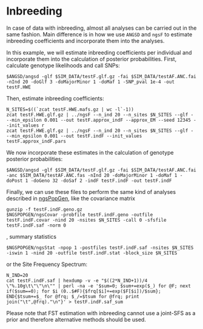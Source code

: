 # Inbreeding

In case of data with inbreeding, almost all analyses can be carried out in the same fashion. Main difference is in how we use `ANGSD` and `ngsF` to estimate inbreeding coefficients and incorporate them into the analyses.

In this example, we will estimate inbreeding coefficients per individual and incorporate them into the calculation of posterior probabilities. First, calculate genotype likelihoods and call SNPs:

    $ANGSD/angsd -glf $SIM_DATA/testF.glf.gz -fai $SIM_DATA/testAF.ANC.fai -nInd 20 -doGlf 3 -doMajorMinor 1 -doMaf 1 -SNP_pval 1e-4 -out testF.HWE

Then, estimate inbreeding coefficients:

    N_SITES=$((`zcat testF.HWE.mafs.gz | wc -l`-1))
    zcat testF.HWE.glf.gz | ../ngsF --n_ind 20 --n_sites $N_SITES --glf - --min_epsilon 0.001 --out testF.approx_indF --approx_EM --seed 12345 --init_values r
    zcat testF.HWE.glf.gz | ../ngsF --n_ind 20 --n_sites $N_SITES --glf - --min_epsilon 0.001 --out testF.indF --init_values testF.approx_indF.pars

We now incorporate these estimates in the calculation of genotype posterior probabilities:

    $ANGSD/angsd -glf $SIM_DATA/testF.glf.gz -fai $SIM_DATA/testAF.ANC.fai -anc $SIM_DATA/testAF.ANC.fas -nInd 20 -doMajorMinor 1 -doMaf 1 -doPost 1 -doGeno 32 -doSaf 2 -indF testF.indF -out testF.indF

Finally, we can use these files to perform the same kind of analyses described in [ngsPopGen](https://github.com/mfumagalli/ngsPopGen), like the covariance matrix

    gunzip -f testF.indF.geno.gz
    $NGSPOPGEN/ngsCovar -probfile testF.indF.geno -outfile testF.indF.covar -nind 20 -nsites $N_SITES -call 0 -sfsfile testF.indF.saf -norm 0

, summary statistics

    $NGSPOPGEN/ngsStat -npop 1 -postfiles testF.indF.saf -nsites $N_SITES -iswin 1 -nind 20 -outfile testF.indF.stat -block_size $N_SITES

or the Site Frequency Spectrum:

    N_IND=20
    cat testF.indF.saf | hexdump -v -e "$((2*N_IND+1))/4 \"%.10g\t\"\"\n\"" | perl -na -e '$sum=0; $sum+=exp($_) for @F; next if($sum==0); for $i (0..$#F){$frq[$i]+=exp($F[$i])/$sum}; END{$tsum+=$_ for @frq; $_/=$tsum for @frq; print join("\t",@frq)."\n"}' > testF.indF.saf_sum

Please note that FST estimation with inbreeding cannot use a joint-SFS as a prior and therefore alternative methods should be used.
